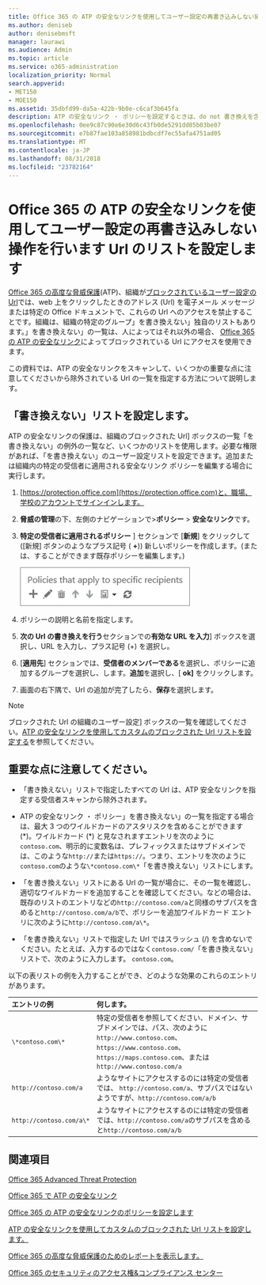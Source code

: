 ```yaml
---
title: Office 365 の ATP の安全なリンクを使用してユーザー設定の再書き込みしない操作を行います Url のリストを設定します
ms.author: deniseb
author: denisebmsft
manager: laurawi
ms.audience: Admin
ms.topic: article
ms.service: o365-administration
localization_priority: Normal
search.appverid:
- MET150
- MOE150
ms.assetid: 35dbfd99-da5a-422b-9b0e-c6caf3b645fa
description: ATP の安全なリンク ・ ポリシーを設定するときは、do not 書き換えを含めることができます ' 人、組織内のリストに含まれるサイトへのアクセスを有効にする Url の一覧です。
ms.openlocfilehash: 0ee9c87c90e6e30d6c43fb0de5291dd85b03be07
ms.sourcegitcommit: e7b87fae103a858981bdbcdf7ec55afa4751ad05
ms.translationtype: MT
ms.contentlocale: ja-JP
ms.lasthandoff: 08/31/2018
ms.locfileid: "23782164"
---
```

# <a name="set-up-a-custom-do-not-rewrite-urls-list-using-office-365-atp-safe-links"></a>Office 365 の ATP の安全なリンクを使用してユーザー設定の再書き込みしない操作を行います Url のリストを設定します

[Office 365 の高度な脅威保護](office-365-atp.md)(ATP)、組織が[ブロックされているユーザー設定の Url](set-up-a-custom-blocked-urls-list-wtih-atp.md)では、web 上をクリックしたときのアドレス (Url) を電子メール メッセージまたは特定の Office ドキュメントで、これらの Url へのアクセスを禁止することです。組織は、組織の特定のグループ」を書き換えない」独自のリストもあります。」を書き換えない」の一覧は、人によってはそれ以外の場合、 [Office 365 の ATP の安全なリンク](atp-safe-links.md)によってブロックされている Url にアクセスを使用できます。 
  
この資料では、ATP の安全なリンクをスキャンして、いくつかの重要な点に注意してくださいから除外されている Url の一覧を指定する方法について説明します。

## <a name="set-up-a-do-not-rewrite-list"></a>「書き換えない」リストを設定します。

ATP の安全なリンクの保護は、組織のブロックされた Url] ボックスの一覧「を書き換えない」の例外の一覧など、いくつかのリストを使用します。必要な権限があれば、「を書き換えない」のユーザー設定リストを設定できます。追加または組織内の特定の受信者に適用される安全なリンク ポリシーを編集する場合に実行します。 
  
1. [https://protection.office.com](https://protection.office.com)と、職場、学校のアカウントでサインインします。 
    
2. **脅威の管理**の下、左側のナビゲーションで\>**ポリシー** \> **安全なリンク**です。
    
3. **特定の受信者に適用されるポリシー** ] セクションで [**新規**] をクリックして ([新規] ボタンのようなプラス記号 ( **+**)) 新しいポリシーを作成します。(または、することができます既存ポリシーを編集します。)
    
    ![特定の電子メールの受信者の安全なリンク ポリシーを追加するのには新規を選択します。](media/01073f42-3cec-4ddb-8c10-4d33ec434676.png)
  
4. ポリシーの説明と名前を指定します。
    
5. **次の Url の書き換えを行う**セクションでの**有効な URL を入力**] ボックスを選択し、URL を入力し、プラス記号 (+) を選択し。 
    
6. [**適用先**] セクションでは、**受信者のメンバーである**を選択し、ポリシーに追加するグループを選択し、します。**追加**を選択し、[ **ok]** をクリックします。
    
7. 画面の右下隅で、Url の追加が完了したら、**保存**を選択します。
    
> [!NOTE]
> ブロックされた Url の組織のユーザー設定] ボックスの一覧を確認してください。[ATP の安全なリンクを使用してカスタムのブロックされた Url リストを設定する](set-up-a-custom-blocked-urls-list-wtih-atp.md)を参照してください。 
  
## <a name="important-points-to-keep-in-mind"></a>重要な点に注意してください。

- 「書き換えない」リストで指定したすべての Url は、ATP 安全なリンクを指定する受信者スキャンから除外されます。
 
- ATP の安全なリンク ・ ポリシー」を書き換えない」の一覧を指定する場合は、最大 3 つのワイルドカードのアスタリスクを含めることができます (\*)。ワイルドカード (\*) と見なされますエントリを次のように`contoso.com`、明示的に変数名は、プレフィックスまたはサブドメインでは、このような`http://`または`https://`。つまり、エントリを次のように`contoso.com`のような`\*contoso.com\*`「を書き換えない」リストにします。

- 「を書き換えない」リストにある Url の一覧が場合に、その一覧を確認し、適切なワイルドカードを追加することを確認してください。などの場合は、既存のリストのエントリなどの`http://contoso.com/a`と同様のサブパスを含めると`http://contoso.com/a/b`で、ポリシーを追加ワイルドカード エントリに次のように`http://contoso.com/a\*`。
    
- 「を書き換えない」リストで指定した Url ではスラッシュ (/) を含めないでください。たとえば、入力するのではなく`contoso.com/`「を書き換えない」リストで、次のように入力します。 `contoso.com`。
    
以下の表リストの例を入力することができ、どのような効果のこれらのエントリがあります。
    
|**エントリの例**|**何します。**|
|:-----|:-----|
|`\*contoso.com\*`  <br/> |特定の受信者を参照してください、ドメイン、サブドメインでは、パス、次のように`http://www.contoso.com`、 `https://www.contoso.com`、 `https://maps.contoso.com`、または`http://www.contoso.com/a`  <br/> |
|`http://contoso.com/a`  <br/> |ようなサイトにアクセスするのには特定の受信者では、 `http://contoso.com/a`、サブパスではないようですが、`http://contoso.com/a/b`  <br/> |
|`http://contoso.com/a\*`  <br/> |ようなサイトにアクセスするのには特定の受信者では、`http://contoso.com/a`のサブパスを含めると`http://contoso.com/a/b`  <br/> |
   
  

## <a name="related-topics"></a>関連項目

[Office 365 Advanced Threat Protection](office-365-atp.md)
  
[Office 365 で ATP の安全なリンク](atp-safe-links.md)
  
[Office 365 の ATP の安全なリンクのポリシーを設定します](set-up-atp-safe-links-policies.md)
  
[ATP の安全なリンクを使用してカスタムのブロックされた Url リストを設定します。](set-up-a-custom-blocked-urls-list-wtih-atp.md)

[Office 365 の高度な脅威保護のためのレポートを表示します。](view-reports-for-atp.md)

[Office 365 のセキュリティのアクセス権&amp;コンプライアンス センター](permissions-in-the-security-and-compliance-center.md)
  

